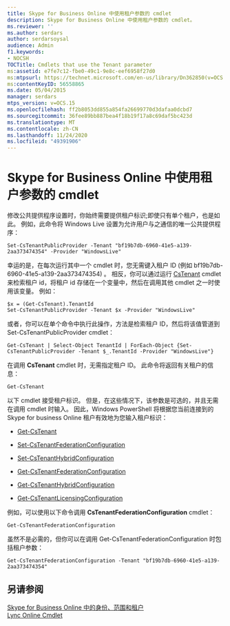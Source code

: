 ```yaml
---
title: Skype for Business Online 中使用租户参数的 cmdlet
description: Skype for Business Online 中使用租户参数的 cmdlet。
ms.reviewer: ''
ms.author: serdars
author: serdarsoysal
audience: Admin
f1.keywords:
- NOCSH
TOCTitle: Cmdlets that use the Tenant parameter
ms:assetid: e7fe7c12-fbe0-49c1-9e8c-eef6958f27d0
ms:mtpsurl: https://technet.microsoft.com/en-us/library/Dn362850(v=OCS.15)
ms:contentKeyID: 56558865
ms.date: 05/04/2015
manager: serdars
mtps_version: v=OCS.15
ms.openlocfilehash: ff2b8053dd855a854fa26699770d3dafaa0dcbd7
ms.sourcegitcommit: 36fee89bb887bea4f18b19f17a8c69daf5bc423d
ms.translationtype: MT
ms.contentlocale: zh-CN
ms.lasthandoff: 11/24/2020
ms.locfileid: "49391906"
---
```

# <a name="cmdlets-in-skype-for-business-online-that-use-the-tenant-parameter"></a>Skype for Business Online 中使用租户参数的 cmdlet

 


修改公共提供程序设置时，你始终需要提供租户标识;即使只有单个租户，也是如此。 例如，此命令将 Windows Live 设置为允许用户与之通信的唯一公共提供程序：

    Set-CsTenantPublicProvider -Tenant "bf19b7db-6960-41e5-a139-2aa373474354" -Provider "WindowsLive"

幸运的是，在每次运行其中一个 cmdlet 时，您无需键入租户 ID (例如 bf19b7db-6960-41e5-a139-2aa373474354) 。 相反，你可以通过运行 [CsTenant](https://technet.microsoft.com/library/jj994044\(v=ocs.15\)) cmdlet 来检索租户 id，将租户 id 存储在一个变量中，然后在调用其他 cmdlet 之一时使用该变量。 例如：

    $x = (Get-CsTenant).TenantId
    Set-CsTenantPublicProvider -Tenant $x -Provider "WindowsLive"

或者，你可以在单个命令中执行此操作，方法是检索租户 ID，然后将该值管道到 Set-CsTenantPublicProvider cmdlet：

    Get-CsTenant | Select-Object TenantId | ForEach-Object {Set-CsTenantPublicProvider -Tenant $_.TenantId -Provider "WindowsLive"}

在调用 **CsTenant** cmdlet 时，无需指定租户 ID。 此命令将返回有关租户的信息：

    Get-CsTenant

以下 cmdlet 接受租户标识。 但是，在这些情况下，该参数是可选的，并且无需在调用 cmdlet 时输入。 因此，Windows PowerShell 将根据您当前连接到的 Skype for business Online 租户有效地为您输入租户标识：

  - [Get-CsTenant](https://technet.microsoft.com/library/jj994044\(v=ocs.15\))

  - [Set-CsTenantFederationConfiguration](https://technet.microsoft.com/library/jj994080\(v=ocs.15\))

  - [Set-CsTenantHybridConfiguration](https://technet.microsoft.com/library/jj994046\(v=ocs.15\))

  - [Get-CsTenantFederationConfiguration](https://technet.microsoft.com/library/jj994072\(v=ocs.15\))

  - [Get-CsTenantHybridConfiguration](https://technet.microsoft.com/library/jj994034\(v=ocs.15\))

  - [Get-CsTenantLicensingConfiguration](https://technet.microsoft.com/library/dn362770\(v=ocs.15\))

例如，可以使用以下命令调用 **CsTenantFederationConfiguration** cmdlet：

    Get-CsTenantFederationConfiguration

虽然不是必需的，但你可以在调用 Get-CsTenantFederationConfiguration 时包括租户参数：

    Get-CsTenantFederationConfiguration -Tenant "bf19b7db-6960-41e5-a139-2aa373474354"

## <a name="see-also"></a>另请参阅


[Skype for Business Online 中的身份、范围和租户](identities-scopes-and-tenants-in-skype-for-business-online.md)  
[Lync Online Cmdlet](https://technet.microsoft.com/library/dn362817\(v=ocs.15\))

